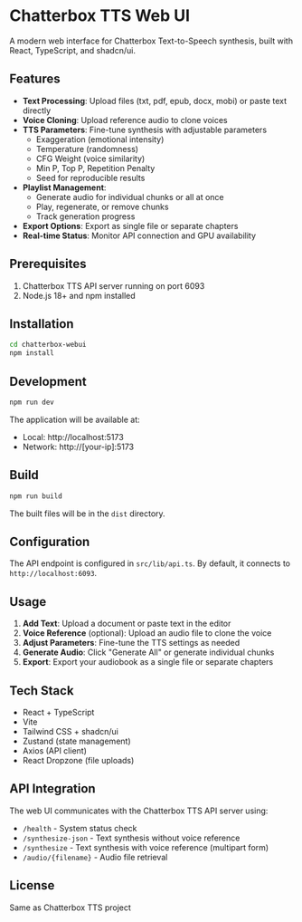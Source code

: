 # Chatterbox TTS Web UI

A modern web interface for Chatterbox Text-to-Speech synthesis, built with React, TypeScript, and shadcn/ui.

## Features

- **Text Processing**: Upload files (txt, pdf, epub, docx, mobi) or paste text directly
- **Voice Cloning**: Upload reference audio to clone voices
- **TTS Parameters**: Fine-tune synthesis with adjustable parameters
  - Exaggeration (emotional intensity)
  - Temperature (randomness)
  - CFG Weight (voice similarity)
  - Min P, Top P, Repetition Penalty
  - Seed for reproducible results
- **Playlist Management**: 
  - Generate audio for individual chunks or all at once
  - Play, regenerate, or remove chunks
  - Track generation progress
- **Export Options**: Export as single file or separate chapters
- **Real-time Status**: Monitor API connection and GPU availability

## Prerequisites

1. Chatterbox TTS API server running on port 6093
2. Node.js 18+ and npm installed

## Installation

```bash
cd chatterbox-webui
npm install
```

## Development

```bash
npm run dev
```

The application will be available at:
- Local: http://localhost:5173
- Network: http://[your-ip]:5173

## Build

```bash
npm run build
```

The built files will be in the `dist` directory.

## Configuration

The API endpoint is configured in `src/lib/api.ts`. By default, it connects to `http://localhost:6093`.

## Usage

1. **Add Text**: Upload a document or paste text in the editor
2. **Voice Reference** (optional): Upload an audio file to clone the voice
3. **Adjust Parameters**: Fine-tune the TTS settings as needed
4. **Generate Audio**: Click "Generate All" or generate individual chunks
5. **Export**: Export your audiobook as a single file or separate chapters

## Tech Stack

- React + TypeScript
- Vite
- Tailwind CSS + shadcn/ui
- Zustand (state management)
- Axios (API client)
- React Dropzone (file uploads)

## API Integration

The web UI communicates with the Chatterbox TTS API server using:
- `/health` - System status check
- `/synthesize-json` - Text synthesis without voice reference
- `/synthesize` - Text synthesis with voice reference (multipart form)
- `/audio/{filename}` - Audio file retrieval

## License

Same as Chatterbox TTS project